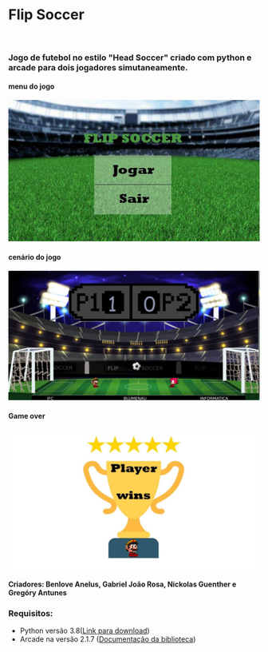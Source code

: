 <body>

<h1>Flip Soccer</h1>
<br>
<h3>Jogo de futebol no estilo "Head Soccer" criado com python e arcade para dois jogadores simutaneamente.</h3>

<h4>menu do jogo </h4>
<img src="img/plano.jpg" width="700px"> 

<h4>cenário do jogo </h4>
<img src="img/cenario.jpg" width="700px"> 

<h4>Game over</h4>
<img src="img/vitoria1.jpg" width="700px"> 

 

<h4>Criadores: Benlove Anelus, Gabriel João Rosa, Nickolas Guenther e Gregóry Antunes </h4>


<h3>Requisitos: </h3>
<ul>
	<li>Python versão 3.8(<a href="https://www.python.org/downloads/">Link para download</a>)</li>
  <li>Arcade na versão 2.1.7 (<a href="http://arcade.academy/">Documentação da biblioteca</a>)</li>

</ul>

</body>
